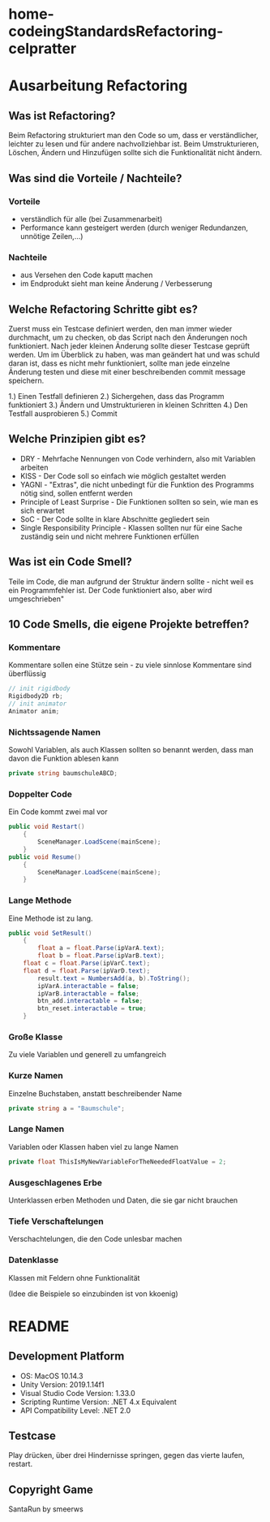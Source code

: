 # home-codeingStandardsRefactoring-celpratter
# Ausarbeitung Refactoring

## Was ist Refactoring?

Beim Refactoring strukturiert man den Code so um, dass er verständlicher,
leichter zu lesen und für andere nachvollziehbar ist. Beim Umstrukturieren, Löschen,
Ändern und Hinzufügen sollte sich die Funktionalität nicht ändern.

## Was sind die Vorteile / Nachteile?

### Vorteile

- verständlich für alle (bei Zusammenarbeit)
- Performance kann gesteigert werden (durch weniger Redundanzen, unnötige Zeilen,...)

### Nachteile

- aus Versehen den Code kaputt machen
- im Endprodukt sieht man keine Änderung / Verbesserung

## Welche Refactoring Schritte gibt es?

Zuerst muss ein Testcase definiert werden, den man immer wieder durchmacht,
um zu checken, ob das Script nach den Änderungen noch funktioniert.
Nach jeder kleinen Änderung sollte dieser Testcase geprüft werden. 
Um im Überblick zu haben, was man geändert hat und was schuld daran ist, dass
es nicht mehr funktioniert, sollte man jede einzelne Änderung testen und diese
mit einer beschreibenden commit message speichern.

1.) Einen Testfall definieren
2.) Sichergehen, dass das Programm funktioniert
3.) Ändern und Umstrukturieren in kleinen Schritten
4.) Den Testfall ausprobieren
5.) Commit

## Welche Prinzipien gibt es?

- DRY - Mehrfache Nennungen von Code verhindern, also mit Variablen arbeiten
- KISS - Der Code soll so einfach wie möglich gestaltet werden
- YAGNI - "Extras", die nicht unbedingt für die Funktion des Programms nötig sind, sollen entfernt werden
- Principle of Least Surprise - Die Funktionen sollten so sein, wie man es sich erwartet
- SoC - Der Code sollte in klare Abschnitte gegliedert sein
- Single Responsibility Principle - Klassen sollten nur für eine Sache zuständig sein und nicht mehrere Funktionen erfüllen

## Was ist ein Code Smell?

Teile im Code, die man aufgrund der Struktur ändern sollte - nicht weil es ein Programmfehler ist. Der Code funktioniert also, aber wird umgeschrieben"

## 10 Code Smells, die eigene Projekte betreffen?

### Kommentare
Kommentare sollen eine Stütze sein - zu viele sinnlose Kommentare sind überflüssig

```c#
// init rigidbody
Rigidbody2D rb;
// init animator
Animator anim;

```

### Nichtssagende Namen
Sowohl Variablen, als auch Klassen sollten so benannt werden, dass man davon die Funktion ablesen kann

```c#
private string baumschuleABCD;
```

### Doppelter Code
Ein Code kommt zwei mal vor

```c#
public void Restart()
    {
        SceneManager.LoadScene(mainScene);
    }
public void Resume()
    {
        SceneManager.LoadScene(mainScene);
    }
```

### Lange Methode
Eine Methode ist zu lang.

```c#
public void SetResult()
    {
        float a = float.Parse(ipVarA.text);
        float b = float.Parse(ipVarB.text);
	float c = float.Parse(ipVarC.text);
	float d = float.Parse(ipVarD.text);
        result.text = NumbersAdd(a, b).ToString();
        ipVarA.interactable = false;
        ipVarB.interactable = false;
        btn_add.interactable = false;
        btn_reset.interactable = true;
    }
```

### Große Klasse
Zu viele Variablen und generell zu umfangreich

### Kurze Namen
Einzelne Buchstaben, anstatt beschreibender Name

```c#
private string a = "Baumschule";
```

### Lange Namen
Variablen oder Klassen haben viel zu lange Namen

```c#
private float ThisIsMyNewVariableForTheNeededFloatValue = 2;
```

### Ausgeschlagenes Erbe
Unterklassen erben Methoden und Daten, die sie gar nicht brauchen

### Tiefe Verschaftelungen
Verschachtelungen, die den Code unlesbar machen

### Datenklasse
Klassen mit Feldern ohne Funktionalität

(Idee die Beispiele so einzubinden ist von kkoenig)

# README

## Development Platform

- OS: MacOS 10.14.3
- Unity Version: 2019.1.14f1
- Visual Studio Code Version: 1.33.0
- Scripting Runtime Version: .NET 4.x Equivalent
- API Compatibility Level: .NET 2.0

## Testcase
Play drücken, über drei Hindernisse springen, gegen das vierte laufen, restart.

## Copyright Game

SantaRun by smeerws
